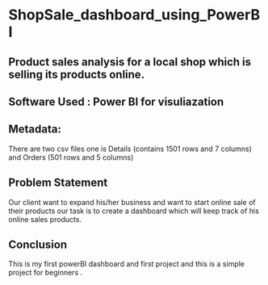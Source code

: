 # ShopSale_dashboard_using_PowerBI


## Product sales analysis for a local shop which is selling its products online.

## Software Used : Power BI for visuliazation

## Metadata:
There are two csv files one is Details (contains 1501 rows and 7 columns)  and Orders (501 rows and 5 columns)

 
## Problem Statement 

Our client want to expand his/her business and want to start online sale of their products our task is to create 
a dashboard which will keep track of his online sales products.

## Conclusion

This is my first powerBI dashboard and first project and this is a simple project for beginners .









